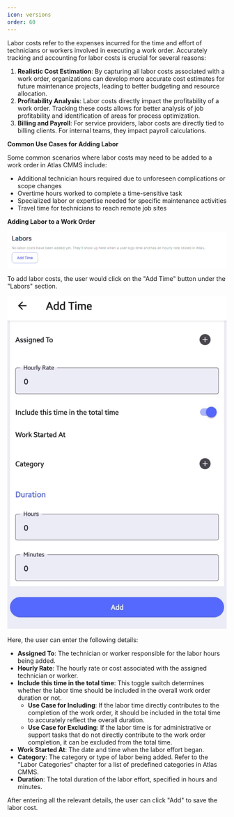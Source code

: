 ```yaml
---
icon: versions
order: 60
---
```

Labor costs refer to the expenses incurred for the time and effort of technicians or workers involved in executing a work order. Accurately tracking and accounting for labor costs is crucial for several reasons:

1. __Realistic Cost Estimation__: By capturing all labor costs associated with a work order, organizations can develop more accurate cost estimates for future maintenance projects, leading to better budgeting and resource allocation.
2. __Profitability Analysis__: Labor costs directly impact the profitability of a work order. Tracking these costs allows for better analysis of job profitability and identification of areas for process optimization.
3. __Billing and Payroll__: For service providers, labor costs are directly tied to billing clients. For internal teams, they impact payroll calculations.

__Common Use Cases for Adding Labor__

Some common scenarios where labor costs may need to be added to a work order in Atlas CMMS include:

- Additional technician hours required due to unforeseen complications or scope changes
- Overtime hours worked to complete a time\-sensitive task
- Specialized labor or expertise needed for specific maintenance activities
- Travel time for technicians to reach remote job sites

__Adding Labor to a Work Order__

![](../../../../static/img/rev6/image124.png)

To add labor costs, the user would click on the "Add Time" button under the "Labors" section.

![](../../../../static/img/rev6/image125.png)

Here, the user can enter the following details:

- __Assigned To__: The technician or worker responsible for the labor hours being added.
- __Hourly Rate__: The hourly rate or cost associated with the assigned technician or worker.
- __Include this time in the total time__: This toggle switch determines whether the labor time should be included in the overall work order duration or not.
	- __Use Case for Including__: If the labor time directly contributes to the completion of the work order, it should be included in the total time to accurately reflect the overall duration.
	- __Use Case for Excluding__: If the labor time is for administrative or support tasks that do not directly contribute to the work order completion, it can be excluded from the total time.
- __Work Started At__: The date and time when the labor effort began.
- __Category__: The category or type of labor being added. Refer to the "Labor Categories" chapter for a list of predefined categories in Atlas CMMS.
- __Duration__: The total duration of the labor effort, specified in hours and minutes.

After entering all the relevant details, the user can click "Add" to save the labor cost.